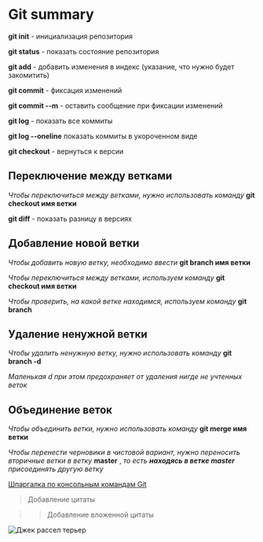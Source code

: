 # Git summary

**git init** - инициализация репозитория

**git status** - показать состояние репозитория

**git add** - добавить изменения в индекс (указание, что нужно будет закомитить)

**git commit** - фиксация изменений

**git commit --m** - оставить сообщение при фиксации изменений

**git log** - показать все коммиты

**git log --oneline** показать коммиты в укороченном виде

**git checkout** - вернуться к версии

## Переключение между ветками

_Чтобы переключиться между ветками, нужно использовать команду_ **git checkout имя ветки**

**git diff** - показать разницу в версиях

## Добавление новой ветки

_Чтобы добавить новую ветку, необходимо ввести_ **git branch имя ветки**

_Чтобы переключиться между ветками, используем команду_ **git checkout имя ветки**

_Чтобы проверить, на какой ветке находимся, используем команду_ **git branch**
## Удаление ненужной ветки

_Чтобы удалить ненужную ветку, нужно использовать команду_ **git branch -d**

_Маленькая d при этом предохраняет от удаления нигде не учтенных веток_

## Объединение веток

_Чтобы объединить ветки, нужно использовать команду_ **git merge имя ветки**

_Чтобы перенести черновики в чистовой вариант, нужно переносить вторичные ветки в ветку_ **master** , _то есть  **находясь в ветке master** присоединять другую ветку_ 

[Шпаргалка по консольным командам Git](https://github.com/cyberspacedk/Git-commands)

> Добавление цитаты

>> Добавление вложенной цитаты

![Джек рассел терьер](https://vplate.ru/images/article/orig/2019/05/spisok-klichek-dlya-dzhek-rassel-terera-1.jpg)
